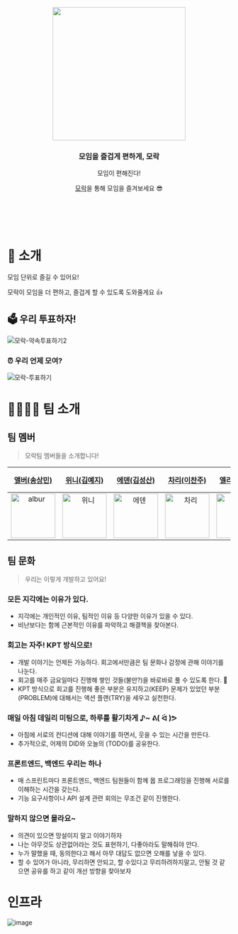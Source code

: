 <p align="center">

<a href="https://mo-rak.com/" target="_blank">
      
<img src="https://user-images.githubusercontent.com/79205414/194690088-90f39269-d6bf-472e-a633-a9de19a94904.png" width="300"/>
  
</a>
</p>

<div align = "center">

<h3>모임을 즐겁게 편하게, 모락</h3>

모임이 편해진다! <br>

[모락](https://mo-rak.com/)을 통해 모임을 즐겨보세요 😎 <br> <br> <br>

</div>

<br>

<br>

# 🔎 소개 

모임 단위로 즐길 수 있어요!

모락이 모임을 더 편하고, 즐겁게 할 수 있도록 도와줄게요 👍


## 🗳 우리 투표하자!

![모락-약속투표하기2](https://user-images.githubusercontent.com/79205414/194995561-c7eba34e-0455-4e5e-afb8-f056c28cb793.gif)

### ⏰ 우리 언제 모여?

![모락-투표하기](https://user-images.githubusercontent.com/79205414/194995574-eab0b766-ea99-4129-b0ac-d7c8bf95671a.gif)

# 👨‍👩‍👧‍👦 팀 소개

## 팀 멤버

> 모락팀 멤버들을 소개합니다!

|                                                       [앨버(송상민)](https://github.com/al-bur)                                                        |                                                    [위니(김예지)](https://github.com/rladpwl0512)                                                     |                                                      [에덴(김성산)](https://github.com/leo0842)                                                       |                                                      [차리(이찬주)](https://github.com/cjlee38)                                                       |                                                      [엘리(한해리)](https://github.com/RIANAEH)                                                       |                                                     [배카라(박성우)](https://github.com/seong-wooo)                                                     |
| :----------------------------------------------------------------------------------------------------------------------------------------------------: | :---------------------------------------------------------------------------------------------------------------------------------------------------: | :---------------------------------------------------------------------------------------------------------------------------------------------------: | :---------------------------------------------------------------------------------------------------------------------------------------------------: | :---------------------------------------------------------------------------------------------------------------------------------------------------: | :-----------------------------------------------------------------------------------------------------------------------------------------------------: |
| <img src="https://user-images.githubusercontent.com/64825713/194213208-aa64bae2-16b3-48ab-bd9a-6d6029b1cfaf.png" alt="albur" width="100" height="100"> | <img src="https://user-images.githubusercontent.com/64825713/194213572-306c6b8c-0283-4615-ad54-f1421e8ec6cb.png" alt="위니" width="100" height="100"> | <img src="https://user-images.githubusercontent.com/64825713/194213401-f8fe16f9-6749-424e-b3b5-c685aec95a50.png" alt="에덴" width="100" height="100"> | <img src="https://user-images.githubusercontent.com/64825713/194213961-0c8c38d0-5795-4861-a997-9d3da2eb9dd7.png" alt="차리" width="100" height="100"> | <img src="https://user-images.githubusercontent.com/64825713/194214234-375362a1-2973-4460-be70-ffc3df759578.png" alt="엘리" width="100" height="100"> | <img src="https://user-images.githubusercontent.com/64825713/194214404-194f385e-2329-43e5-af07-524f8ff752d6.png" alt="배카라" width="100" height="100"> |

## 팀 문화

> 우리는 이렇게 개발하고 있어요!

### 모든 지각에는 이유가 있다.

- 지각에는 개인적인 이유, 팀적인 이유 등 다양한 이유가 있을 수 있다.
- 비난보다는 함께 근본적인 이유를 파악하고 해결책을 찾아본다.

### 회고는 자주! KPT 방식으로!

- 개발 이야기는 언제든 가능하다. 회고에서만큼은 팀 문화나 감정에 관해 이야기를 나눈다.
- 회고를 매주 금요일마다 진행해 쌓인 것들(불만?)을 바로바로 풀 수 있도록 한다. 🎈
- KPT 방식으로 회고를 진행해 좋은 부분은 유지하고(KEEP) 문제가 있었던 부분(PROBLEM)에 대해서는 액션 플랜(TRY)을 세우고 실천한다.

### 매일 아침 데일리 미팅으로, 하루를 활기차게 ♪~ ᕕ( ᐛ )ᕗ

- 아침에 서로의 컨디션에 대해 이야기를 하면서, 웃을 수 있는 시간을 만든다.
- 추가적으로, 어제의 DID와 오늘의 (TODO)를 공유한다.

### 프론트엔드, 백엔드 우리는 하나

- 매 스프린트마다 프론트엔드, 백엔드 팀원들이 함께 몹 프로그래밍을 진행해 서로를 이해하는 시간을 갖는다.
- 기능 요구사항이나 API 설계 관련 회의는 무조건 같이 진행한다.

### 말하지 않으면 몰라요~

- 의견이 있으면 망설이지 말고 이야기하자
- 나는 아무것도 상관없어라는 것도 표현하기, 다좋아라도 말해줘야 안다.
- 누가 말했을 때, 동의한다고 해서 아무 대답도 없으면 오해를 낳을 수 있다.
- 할 수 있어가 아니라, 무리하면 안되고, 할 수있다고 무리하려하지말고, 안될 것 같으면 공유를 하고 같이 개선 방향을 찾아보자

# 인프라

![image](https://user-images.githubusercontent.com/42317507/194999269-0687cfa0-518f-4930-948f-4c863356bd98.png)
